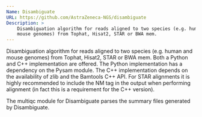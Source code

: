 ```yaml
---
Name: Disambiguate
URL: https://github.com/AstraZeneca-NGS/disambiguate
Description: >
    Disambiguation algorithm for reads aligned to two species (e.g. human and
    mouse genomes) from Tophat, Hisat2, STAR or BWA mem.
---
```


Disambiguation algorithm for reads aligned to two species (e.g. human and mouse
genomes) from Tophat, Hisat2, STAR or BWA mem. Both a Python and C++
implementation are offered. The Python implementation has a dependency on the
Pysam module. The C++ implementation depends on the availability of zlib and
the Bamtools C++ API. For STAR alignments it is highly recommended to include
the NM tag in the output when performing alignment (in fact this is a
requirement for the C++ version).

The multiqc module for Disambiguate parses the summary files generated by
Disambiguate.
